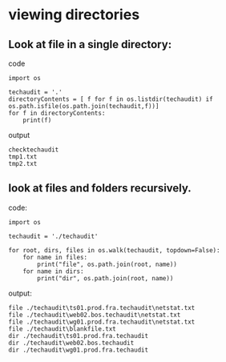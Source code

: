 # viewing directories

## Look at file in a single directory: 
code
```
import os

techaudit = '.'
directoryContents = [ f for f in os.listdir(techaudit) if os.path.isfile(os.path.join(techaudit,f))]
for f in directoryContents:
    print(f)
```
output
```
checktechaudit
tmp1.txt
tmp2.txt
```

##  look at files and folders recursively. 
code: 
```
import os

techaudit = './techaudit'

for root, dirs, files in os.walk(techaudit, topdown=False):
    for name in files:
        print("file", os.path.join(root, name))
    for name in dirs:
        print("dir", os.path.join(root, name))
```
output: 
```
file ./techaudit\ts01.prod.fra.techaudit\netstat.txt
file ./techaudit\web02.bos.techaudit\netstat.txt
file ./techaudit\wg01.prod.fra.techaudit\netstat.txt
file ./techaudit\blankfile.txt
dir ./techaudit\ts01.prod.fra.techaudit
dir ./techaudit\web02.bos.techaudit
dir ./techaudit\wg01.prod.fra.techaudit
```

